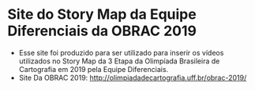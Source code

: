 # Site do Story Map da Equipe Diferenciais da OBRAC 2019


* Esse site foi produzido para ser utilizado para inserir os vídeos utilizados no Story Map da 3 Etapa da Olimpíada Brasileira de Cartografia em 2019 pela Equipe Diferenciais.
* Site Da OBRAC 2019: http://olimpiadadecartografia.uff.br/obrac-2019/
